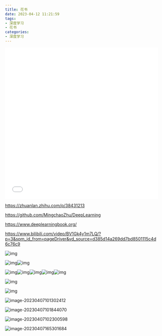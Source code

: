 ```yaml
---
title: 花书
date: 2023-04-12 11:21:59
tags: 
- 深度学习
- 花书
categories: 
- 深度学习
---
```


<iframe src="//player.bilibili.com/player.html?aid=69236102&bvid=BV1kE4119726&cid=218375692&page=4" scrolling="no" border="20" frameborder="no" framespacing="0"  allowfullscreen="allowfullscreen" height=498 width=100%> </iframe>









 https://zhuanlan.zhihu.com/p/38431213

 

https://github.com/MingchaoZhu/DeepLearning

https://www.deeplearningbook.org/

https://www.bilibili.com/video/BV1Gk4y1m7LQ/?p=3&spm_id_from=pageDriver&vd_source=d385d14a269dd7bd8501115c4d6c76c9

![img](https://xiangchengkang-img.oss-cn-nanjing.aliyuncs.com/%E6%B7%B1%E5%BA%A6%E5%AD%A6%E4%B9%A0/%E8%8A%B1%E4%B9%A6/wps5.jpg) 

![img](https://xiangchengkang-img.oss-cn-nanjing.aliyuncs.com/%E6%B7%B1%E5%BA%A6%E5%AD%A6%E4%B9%A0/%E8%8A%B1%E4%B9%A6/wps6.jpg)![img](https://xiangchengkang-img.oss-cn-nanjing.aliyuncs.com/%E6%B7%B1%E5%BA%A6%E5%AD%A6%E4%B9%A0/%E8%8A%B1%E4%B9%A6/wps7.jpg)

![img](https://xiangchengkang-img.oss-cn-nanjing.aliyuncs.com/%E6%B7%B1%E5%BA%A6%E5%AD%A6%E4%B9%A0/%E8%8A%B1%E4%B9%A6/wps8.jpg)![img](https://xiangchengkang-img.oss-cn-nanjing.aliyuncs.com/%E6%B7%B1%E5%BA%A6%E5%AD%A6%E4%B9%A0/%E8%8A%B1%E4%B9%A6/wps9.jpg)![img](https://xiangchengkang-img.oss-cn-nanjing.aliyuncs.com/%E6%B7%B1%E5%BA%A6%E5%AD%A6%E4%B9%A0/%E8%8A%B1%E4%B9%A6/wps10.jpg)![img](https://xiangchengkang-img.oss-cn-nanjing.aliyuncs.com/%E6%B7%B1%E5%BA%A6%E5%AD%A6%E4%B9%A0/%E8%8A%B1%E4%B9%A6/wps11.jpg)![img](https://xiangchengkang-img.oss-cn-nanjing.aliyuncs.com/%E6%B7%B1%E5%BA%A6%E5%AD%A6%E4%B9%A0/%E8%8A%B1%E4%B9%A6/wps12.jpg) 

 

 

![img](https://xiangchengkang-img.oss-cn-nanjing.aliyuncs.com/%E6%B7%B1%E5%BA%A6%E5%AD%A6%E4%B9%A0/%E8%8A%B1%E4%B9%A6/wps13.jpg) 

![img](https://xiangchengkang-img.oss-cn-nanjing.aliyuncs.com/%E6%B7%B1%E5%BA%A6%E5%AD%A6%E4%B9%A0/%E8%8A%B1%E4%B9%A6/wps14.jpg) 

![image-20230407101302412](https://xiangchengkang-img.oss-cn-nanjing.aliyuncs.com/%E6%B7%B1%E5%BA%A6%E5%AD%A6%E4%B9%A0/%E8%8A%B1%E4%B9%A6/image-20230407101302412.png)

![image-20230407101844070](https://xiangchengkang-img.oss-cn-nanjing.aliyuncs.com/%E6%B7%B1%E5%BA%A6%E5%AD%A6%E4%B9%A0/%E8%8A%B1%E4%B9%A6/image-20230407101844070.png)

![image-20230407102300598](https://xiangchengkang-img.oss-cn-nanjing.aliyuncs.com/%E6%B7%B1%E5%BA%A6%E5%AD%A6%E4%B9%A0/%E8%8A%B1%E4%B9%A6/image-20230407102300598.png)

![image-20230407165301684](https://xiangchengkang-img.oss-cn-nanjing.aliyuncs.com/%E6%B7%B1%E5%BA%A6%E5%AD%A6%E4%B9%A0/%E8%8A%B1%E4%B9%A6/image-20230407165301684.png)
